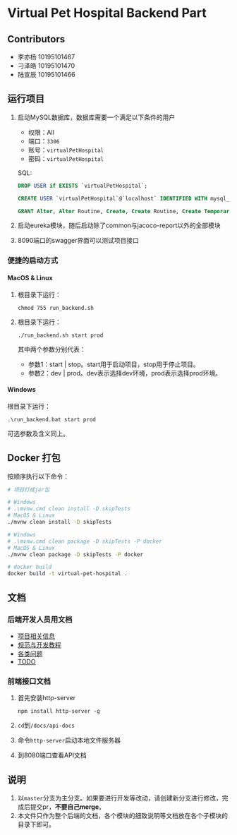 <!--
 * @Author: pikapikapikaori pikapikapi_kaori@icloud.com
 * @Date: 2023-03-01 22:42:27
 * @LastEditors: pikapikapi pikapikapi_kaori@icloud.com
 * @LastEditTime: 2023-04-14 23:38:39
 * @FilePath: /virtualPetHospital-backend/README.md
 * @Description: 项目后端部分简介文件
-->
# Virtual Pet Hospital Backend Part

## Contributors

- 李亦杨 10195101467
- 刁泽皓 10195101470
- 陆宣辰 10195101466

## 运行项目

1. 启动MySQL数据库，数据库需要一个满足以下条件的用户

   - 权限：All
   - 端口：`3306`
   - 账号：`virtualPetHospital`
   - 密码：`virtualPetHospital`

    SQL:

    ```sql
    DROP USER if EXISTS `virtualPetHospital`;

    CREATE USER `virtualPetHospital`@`localhost` IDENTIFIED WITH mysql_native_password BY 'virtualPetHospital' PASSWORD EXPIRE NEVER;

    GRANT Alter, Alter Routine, Create, Create Routine, Create Temporary Tables, Create User, Create View, Delete, Drop, Event, Execute, File, Grant Option, Index, Insert, Lock Tables, Process, References, Reload, Replication Client, Replication Slave, Select, Show Databases, Show View, Shutdown, Super, Trigger, Update ON *.* TO `virtualPetHospital`@`localhost`;
    ```

2. 启动eureka模块，随后启动除了common与jacoco-report以外的全部模块
3. 8090端口的swagger界面可以测试项目接口

### 便捷的启动方式

#### MacOS & Linux

1. 根目录下运行：

    ```shell
    chmod 755 run_backend.sh
    ```

2. 根目录下运行：

    ```shell
    ./run_backend.sh start prod
    ```

    其中两个参数分别代表：

    - 参数1：start | stop。start用于启动项目，stop用于停止项目。
    - 参数2：dev | prod。dev表示选择dev环境，prod表示选择prod环境。

#### Windows

根目录下运行：

```batch
.\run_backend.bat start prod
```

可选参数及含义同上。

## Docker 打包

按顺序执行以下命令：

```bash
# 项目打成jar包

# Windows
# .\mvnw.cmd clean install -D skipTests
# MacOS & Linux
./mvnw clean install -D skipTests

# Windows
# .\mvnw.cmd clean package -D skipTests -P docker
# MacOS & Linux
./mvnw clean package -D skipTests -P docker

# docker build
docker build -t virtual-pet-hospital .
```

## 文档

### 后端开发人员用文档

- [项目相关信息](./docs/ProjectInfo.md)
- [规范与开发教程](./docs/StandardInstruction.md)
- [各类问题](./docs/QA.md)
- [TODO](./docs/TODO.md)

### 前端接口文档

1. 首先安装http-server

    ```nodejs
    npm install http-server -g
    ```

2. `cd`到`/docs/api-docs`
3. 命令`http-server`启动本地文件服务器
4. 到8080端口查看API文档

## 说明

1. 以`master`分支为主分支。如果要进行开发等改动，请创建新分支进行修改，完成后提交pr，**不要自己merge**。
2. 本文件只作为整个后端的文档，各个模块的细致说明等文档放在各个子模块的目录下即可。
